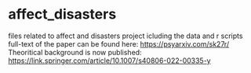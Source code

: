 # affect_disasters
files related to affect and disasters project icluding the data and r scripts   
full-text of the paper can be found here: https://psyarxiv.com/sk27r/  
Theoritical background is now published: https://link.springer.com/article/10.1007/s40806-022-00335-y

